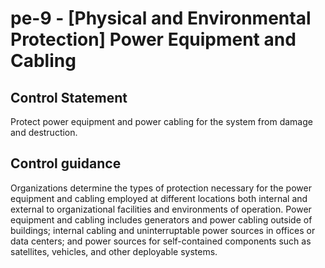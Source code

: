 # pe-9 - \[Physical and Environmental Protection\] Power Equipment and Cabling

## Control Statement

Protect power equipment and power cabling for the system from damage and destruction.

## Control guidance

Organizations determine the types of protection necessary for the power equipment and cabling employed at different locations both internal and external to organizational facilities and environments of operation. Power equipment and cabling includes generators and power cabling outside of buildings; internal cabling and uninterruptable power sources in offices or data centers; and power sources for self-contained components such as satellites, vehicles, and other deployable systems.
